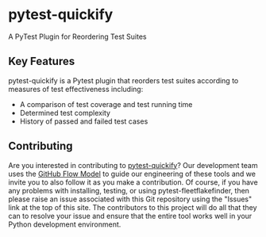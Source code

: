# pytest-quickify
A PyTest Plugin for Reordering Test Suites 

## Key Features 
pytest-quickify is a Pytest plugin that reorders test suites according to measures of test effectiveness including:

- A comparison of test coverage and test running time 
- Determined test complexity 
- History of passed and failed test cases 

## Contributing 
Are you interested in contributing to [pytest-quickify](https://github.com/testprogress/pytest-quickify)? Our development team uses the [GitHub Flow Model](https://guides.github.com/introduction/flow/) to guide our engineering of these tools and we invite you to also follow it as you make a contribution. Of course, if you have any problems with installing, testing, or using pytest-fleetflakefinder, then please raise an issue associated with this Git repository using the "Issues" link at the top of this site. The contributors to this project will do all that they can to resolve your issue and ensure that the entire tool works well in your Python development environment.
